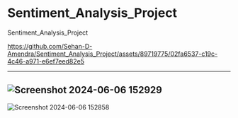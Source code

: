 # Sentiment_Analysis_Project
Sentiment_Analysis_Project

https://github.com/Sehan-D-Amendra/Sentiment_Analysis_Project/assets/89719775/02fa6537-c19c-4c46-a971-e6ef7eed82e5

---
![Screenshot 2024-06-06 152929](https://github.com/Sehan-D-Amendra/Sentiment_Analysis_Project/assets/89719775/d6b68cc3-7ecd-4659-b317-37f9a3842f0b)
---
![Screenshot 2024-06-06 152858](https://github.com/Sehan-D-Amendra/Sentiment_Analysis_Project/assets/89719775/87a4d268-10cd-49bb-920c-42a672d9f859)

